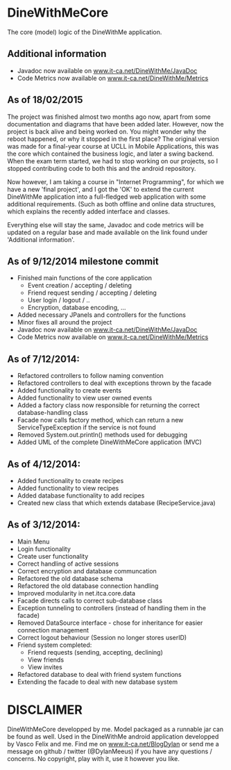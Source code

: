 DineWithMeCore
==============

The core (model) logic of the DineWithMe application.

Additional information
----------------------
- Javadoc now available on www.it-ca.net/DineWithMe/JavaDoc
- Code Metrics now available on www.it-ca.net/DineWithMe/Metrics


As of 18/02/2015
----------------

The project was finished almost two months ago now, apart from some documentation and diagrams that have been added later. However, now the project is back alive and being worked on. You might wonder why the reboot happened, or why it stopped in the first place? The original version was made for a final-year course at UCLL in Mobile Applications, this was the core which contained the business logic, and later a swing backend. When the exam term started, we had to stop working on our projects, so I stopped contributing code to both this and the android repository.

Now however, I am taking a course in "Internet Programming", for which we have a new 'final project', and I got the 'OK' to extend the current DineWithMe application into a full-fledged web application with some additional requirements. (Such as both offline and online data structures, which explains the recently added interface and classes.

Everything else will stay the same, Javadoc and code metrics will be updated on a regular base and made available on the link found under 'Additional information'.


As of 9/12/2014 milestone commit
--------------------------------
- Finished main functions of the core application
	- Event creation / accepting / deleting
	- Friend request sending / accepting / deleting
	- User login / logout / ..
	- Encryption, database encoding, ...
- Added necessary JPanels and controllers for the functions
- Minor fixes all around the project
- Javadoc now available on www.it-ca.net/DineWithMe/JavaDoc
- Code Metrics now available on www.it-ca.net/DineWithMe/Metrics


As of 7/12/2014:
----------------
- Refactored controllers to follow naming convention
- Refactored controllers to deal with exceptions thrown by the facade
- Added functionality to create events
- Added functionality to view user owned events
- Added a factory class now responsible for returning the correct database-handling class
- Facade now calls factory method, which can return a new ServiceTypeException if the service is not found
- Removed System.out.println() methods used for debugging
- Added UML of the complete DineWithMeCore application (MVC)

As of 4/12/2014:
----------------
- Added functionality to create recipes
- Added functionality to view recipes
- Added database functionality to add recipes
- Created new class that which extends database (RecipeService.java)

As of 3/12/2014:
----------------
- Main Menu
- Login functionality
- Create user functionality
- Correct handling of active sessions
- Correct encryption and database communcation
- Refactored the old database schema
- Refactored the old database connection handling
- Improved modularity in net.itca.core.data
- Facade directs calls to correct sub-database class
- Exception tunneling to controllers (instead of handling them in the facade)
- Removed DataSource interface - chose for inheritance for easier connection management
- Correct logout behaviour (Session no longer stores userID)
- Friend system completed:
	- Friend requests (sending, accepting, declining)
	- View friends
	- View invites
- Refactored database to deal with friend system functions
- Extending the facade to deal with new database system



DISCLAIMER
=========
DineWithMeCore developped by me. Model packaged as a runnable jar can be found as well. Used in the DineWithMe android application developped by Vasco Felix and me.
Find me on www.it-ca.net/BlogDylan or send me a message on github / twitter (@DylanMeeus) if you have any questions / concerns. No copyright, play with it, use it however you like.
